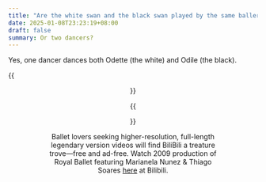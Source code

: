 ```yaml
---
title: "Are the white swan and the black swan played by the same ballerina?"
date: 2025-01-08T23:23:19+08:00
draft: false
summary: Or two dancers?
---
```


Yes, one dancer dances both Odette (the white) and Odile (the black).

{{<figure align="center" src="/art/white_swan.jpeg" caption="the ethereally beautiful white swan Odette embodies sorrow, the non-existent of perfection, the world of ideal (and heaven)" width="100%">}}

{{<figure align="center" src="/art/black_swan.jpeg" caption="black swan Odile embodies happiness, lust and the realness and attraction of life." width="100%">}}

Ballet lovers seeking higher-resolution, full-length legendary version videos will find BiliBili a treature trove—free and ad-free. Watch 2009 production of Royal Ballet featuring Marianela Nunez & Thiago Soares [here](https://www.bilibili.com/video/BV15YCKYoE6u/?share_source=copy_web&vd_source=7d9988cd6152d87ab6877f7dea245a0b) at Bilibili.

